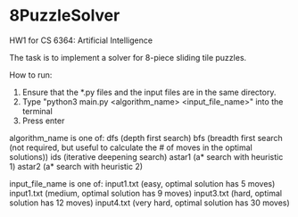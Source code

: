 # 8PuzzleSolver
HW1 for CS 6364: Artificial Intelligence

The task is to implement a solver for 8-piece sliding tile puzzles.

How to run:
1. Ensure that the *.py files and the input files are in the same directory.
2. Type "python3 main.py <algorithm_name> <input_file_name>" into the terminal
3. Press enter

algorithm_name is one of:
    dfs (depth first search)
    bfs (breadth first search (not required, but useful to calculate the # of moves in the optimal solutions))
    ids (iterative deepening search)
    astar1 (a* search with heuristic 1)
    astar2 (a* search with heuristic 2)

input_file_name is one of:
    input1.txt (easy, optimal solution has 5 moves)
    input1.txt (medium, optimal solution has 9 moves)
    input3.txt (hard, optimal solution has 12 moves)
    input4.txt (very hard, optimal solution has 30 moves)
